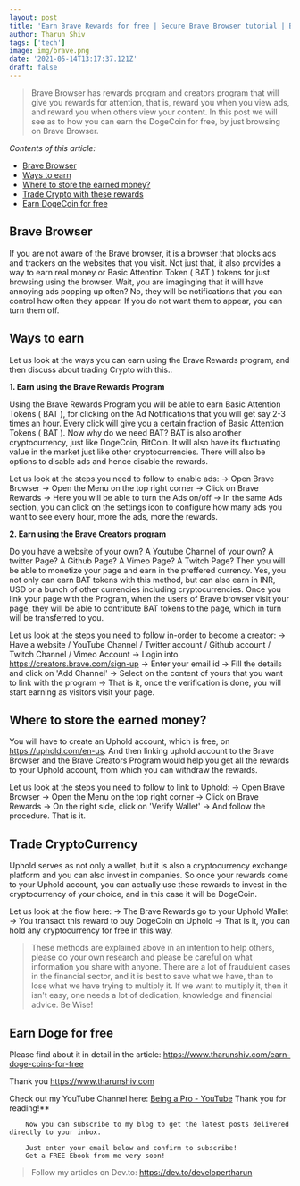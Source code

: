 ```yaml
---
layout: post
title: 'Earn Brave Rewards for free | Secure Brave Browser tutorial | BitCoin | DogeCoin'
author: Tharun Shiv
tags: ['tech']
image: img/brave.png
date: '2021-05-14T13:17:37.121Z'
draft: false
---
```


> Brave Browser has rewards program and creators program that will give you rewards for attention, that is, reward you when you view ads, and reward you when others view your content. In this post we will see as to how you can earn the DogeCoin for free, by just browsing on Brave Browser.

_Contents of this article:_

- [Brave Browser](#one)
- [Ways to earn](#two)
- [Where to store the earned money?](#three)
- [Trade Crypto with these rewards](#four)
- [Earn DogeCoin for free](#five)

<h2 id="one">Brave Browser</h2>

If you are not aware of the Brave browser, it is a browser that blocks ads and trackers on the websites that you visit. Not just that, it also provides a way to earn real money or Basic Attention Token ( BAT ) tokens for just browsing using the browser. Wait, you are imaginging that it will have annoying ads popping up often? No, they will be notifications that you can control how often they appear. If you do not want them to appear, you can turn them off.

<h2 id="two"> Ways to earn </h2>

Let us look at the ways you can earn using the Brave Rewards program, and then discuss about trading Crypto with this..

**1. Earn using the Brave Rewards Program**

Using the Brave Rewards Program you will be able to earn Basic Attention Tokens ( BAT ), for clicking on the Ad Notifications that you will get say 2-3 times an hour. Every click will give you a certain fraction of Basic Attention Tokens ( BAT ). Now why do we need BAT? BAT is also another cryptocurrency, just like DogeCoin, BitCoin. It will also have its fluctuating value in the market just like other cryptocurrencies. There will also be options to disable ads and hence disable the rewards.

Let us look at the steps you need to follow to enable ads:
-> Open Brave Browser
-> Open the Menu on the top right corner
-> Click on Brave Rewards
-> Here you will be able to turn the Ads on/off
-> In the same Ads section, you can click on the settings icon to configure how many ads you want to see every hour, more the ads, more the rewards.

**2. Earn using the Brave Creators program**

Do you have a website of your own? A Youtube Channel of your own? A twitter Page? A Github Page? A Vimeo Page? A Twitch Page? Then you will be able to monetize your page and earn in the preffered currency. Yes, you not only can earn BAT tokens with this method, but can also earn in INR, USD or a bunch of other currencies including cryptocurrencies. Once you link your page with the Program, when the users of Brave browser visit your page, they will be able to contribute BAT tokens to the page, which in turn will be transferred to you.

Let us look at the steps you need to follow in-order to become a creator:
-> Have a website / YouTube Channel / Twitter account / Github account / Twitch Channel / Vimeo Account
-> Login into https://creators.brave.com/sign-up
-> Enter your email id
-> Fill the details and click on 'Add Channel'
-> Select on the content of yours that you want to link with the program
-> That is it, once the verification is done, you will start earning as visitors visit your page.

<h2 id="three"> Where to store the earned money? </h2>

You will have to create an Uphold account, which is free, on https://uphold.com/en-us. And then linking uphold account to the Brave Browser and the Brave Creators Program would help you get all the rewards to your Uphold account, from which you can withdraw the rewards.

Let us look at the steps you need to follow to link to Uphold:
-> Open Brave Browser
-> Open the Menu on the top right corner
-> Click on Brave Rewards
-> On the right side, click on 'Verify Wallet'
-> And follow the procedure. That is it.

<h2 id="four"> Trade CryptoCurrency </h2>

Uphold serves as not only a wallet, but it is also a cryptocurrency exchange platform and you can also invest in companies. So once your rewards come to your Uphold account, you can actually use these rewards to invest in the cryptocurrency of your choice, and in this case it will be DogeCoin.

Let us look at the flow here:
-> The Brave Rewards go to your Uphold Wallet
-> You transact this reward to buy DogeCoin on Uphold
-> That is it, you can hold any cryptocurrency for free in this way.

> These methods are explained above in an intention to help others, please do your own research and please be careful on what information you share with anyone. There are a lot of fraudulent cases in the financial sector, and it is best to save what we have, than to lose what we have trying to multiply it. If we want to multiply it, then it isn't easy, one needs a lot of dedication, knowledge and financial advice. Be Wise!

<h2 id="five"> Earn Doge for free </h2>

Please find about it in detail in the article: https://www.tharunshiv.com/earn-doge-coins-for-free

Thank you
https://www.tharunshiv.com

Check out my YouTube Channel here: <a href="https://www.youtube.com/c/developerTharun">Being a Pro - YouTube</a> Thank you for reading!\*\*

        Now you can subscribe to my blog to get the latest posts delivered directly to your inbox.

        Just enter your email below and confirm to subscribe!
        Get a FREE Ebook from me very soon!

> Follow my articles on Dev.to: https://dev.to/developertharun
